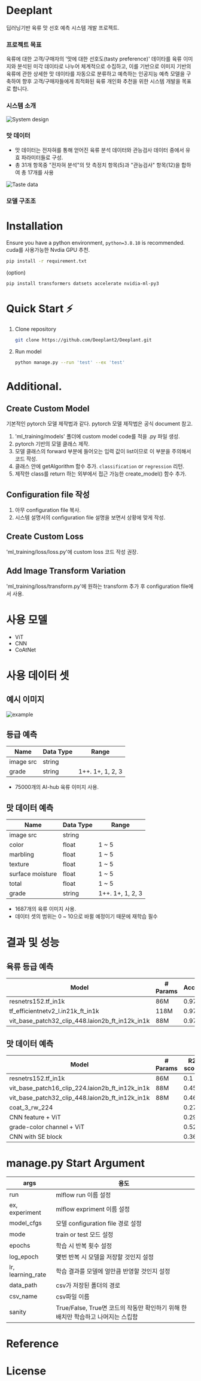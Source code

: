 # Deeplant
딥러닝기반 육류 맛 선호 예측 시스템 개발 프로젝트.
### 프로젝트 목표
육류에 대한 고객/구매자의 '맛에 대한 선호도(tasty preference)' 데이타를 육류 이미지와 분석된 미각
데이타로 나누어 체계적으로 수집하고, 이를 기반으로 이미지 기반의 육류에 관한 상세한 맛 데이타를
자동으로 분류하고 예측하는 인공지능 예측 모델을 구축하여 향후 고객/구매자들에게 최적화된 육류
개인화 추천을 위한 시스템 개발을 목표로 합니다.
### 시스템 소개
![System design](img/system.png)


### 맛 데이터
* 맛 데이터는 전자혀를 통해 얻어진 육류 분석 데이터와 관능검사 데이터 중에서 유효 파라미터들로 구성.
* 총 31개 항목중 "전자혀 분석"의 맛 측정치 항목(5)과 "관능검사" 항목(12)을 합하여 총 17개를 사용

![Taste data](img/taste.png)

### 모델 구조조

# Installation
Ensure you have a python environment, `python=3.8.10` is recommended. \
cuda를 사용가능한 Nvdia GPU 추천. 
```sh
pip install -r requirement.txt
```
(option)
```sh
pip install transformers datsets accelerate nvidia-ml-py3
```

# Quick Start ⚡
1. Clone repository
    ```sh
    git clone https://github.com/Deeplant2/Deeplant.git
    ```
2. Run model
    ```sh
    python manage.py --run 'test' --ex 'test'
    ```

# Additional.
## Create Custom Model
기본적인 pytorch 모델 제작법과 같다. pytorch 모델 제작법은 공식 document 참고.
1. 'ml_training/models' 폴더에 custom model code를 적을 .py 파일 생성.
2. pytorch 기반의 모델 클래스 제작.
3. 모델 클래스의 forward 부분에 들어오는 입력 값이 list이므로 이 부분을 주의해서 코드 작성.
4. 클래스 안에 getAlgorithm 함수 추가. `classification` or `regression` 리턴.
5. 제작한 class를 return 하는 외부에서 접근 가능한 create_model() 함수 추가.

## Configuration file 작성
1. 아무 configuration file 복사.
2. 시스템 설명서의 configuration file 설명을 보면서 상황에 맞게 작성.

## Create Custom Loss
'ml_training/loss/loss.py'에 custom loss 코드 작성 권장. 

## Add Image Transform Variation
'ml_training/loss/transform.py'에 원하는 transform 추가 후 configuration file에서 사용.

# 사용 모델
* ViT
* CNN
* CoAtNet

# 사용 데이터 셋
## 예시 이미지
![example](img/example.png)
## 등급 예측
| Name | Data Type | Range |
|---|---|---|
|image src|string|
|grade|string| 1++. 1+, 1, 2, 3|

* 75000개의 AI-hub 육류 이미지 사용.
## 맛 데이터 예측
| Name | Data Type | Range |
|---|---|---|
|image src|string|
|color|float|1 ~ 5|
|marbling|float|1 ~ 5|
|texture|float|1 ~ 5|
|surface moisture|float|1 ~ 5|
|total|float|1 ~ 5|
|grade|string| 1++. 1+, 1, 2, 3|

* 1687개의 육류 이미지 사용.
* 데이터 셋의 범위는 0 ~ 10으로 바뀔 예정이기 때문에 재학습 필수
# 결과 및 성능
## 육류 등급 예측
| Model | # Params | Accuracy |
|---|---|---|
|resnetrs152.tf_in1k|86M|0.974|
|tf_efficientnetv2_l.in21k_ft_in1k|118M|0.977|
vit_base_patch32_clip_448.laion2b_ft_in12k_in1k|88M|0.974|

## 맛 데이터 예측
| Model | # Params | R2 score | Average acc. |
|---|---|---|---|
|resnetrs152.tf_in1k|86M|0.1|0.458|
|vit_base_patch16_clip_224.laion2b_ft_in12k_in1k|88M|0.457|0.596|
|vit_base_patch32_clip_448.laion2b_ft_in12k_in1k|88M|0.463|0.607|
|coat_3_rw_224||0.278|0.544|
|CNN feature + ViT||0.297|0.544|
|grade-color channel + ViT||0.524|0.655|
|CNN with SE block||0.364|0.546|

# manage.py Start Argument
|args|용도|
|---|---|
|run|mlflow run 이름 설정|
|ex, experiment|mlflow expriment 이름 설정|
|model_cfgs|모델 configuration file 경로 설정|
|mode|train or test 모드 설정|
|epochs|학습 시 반복 횟수 설정|
|log_epoch|몇번 반복 시 모델을 저장할 것인지 설정|
|lr, learning_rate|학습 결과를 모델에 얼만큼 반영할 것인지 설정|
|data_path|csv가 저장된 폴더의 경로|
|csv_name|csv파일 이름|
|sanity|True/False, True면 코드의 작동만 확인하기 위해 한 배치만 학습하고 나머지는 스킵함|

# Reference

# License
